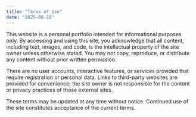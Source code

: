 ```yaml
---
title: "Terms of Use"
date: "2025-08-18"
---
```


This website is a personal portfolio intended for informational purposes only. By accessing and using this site, you acknowledge that all content, including text, images, and code, is the intellectual property of the site owner unless otherwise stated. You may not copy, reproduce, or distribute any content without prior written permission.

There are no user accounts, interactive features, or services provided that require registration or personal data. Links to third-party websites are provided for convenience; the site owner is not responsible for the content or privacy practices of those external sites.

These terms may be updated at any time without notice. Continued use of the site constitutes acceptance of the current terms.